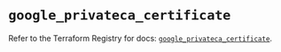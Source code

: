 # `google_privateca_certificate`

Refer to the Terraform Registry for docs: [`google_privateca_certificate`](https://registry.terraform.io/providers/hashicorp/google-beta/6.30.0/docs/resources/google_privateca_certificate).
